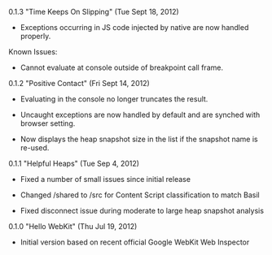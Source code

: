 0.1.3 "Time Keeps On Slipping" (Tue Sept 18, 2012)

+ Exceptions occurring in JS code injected by native are now handled properly.

Known Issues:
- Cannot evaluate at console outside of breakpoint call frame.


0.1.2 "Positive Contact" (Fri Sept 14, 2012)

+ Evaluating in the console no longer truncates the result.

+ Uncaught exceptions are now handled by default and are synched with browser setting.

+ Now displays the heap snapshot size in the list if the snapshot name is re-used.


0.1.1 "Helpful Heaps" (Tue Sep 4, 2012)

* Fixed a number of small issues since initial release

* Changed /shared to /src for Content Script classification to match Basil

* Fixed disconnect issue during moderate to large heap snapshot analysis


0.1.0 "Hello WebKit"  (Thu Jul 19, 2012)

* Initial version based on recent official Google WebKit Web Inspector

